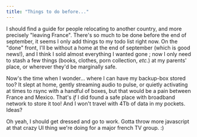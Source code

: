 ```yaml
---
title: "Things to do before..."
---
```


I should find a guide for people relocating to another country, and more
precisely "leaving France". There's so much to be done before the end of
september, it seems I only add things to my todo list right now. On the "done"
front, I'll be without a home at the end of september (which is good news!),
and I think I sold almost everything I wanted gone ; now I only need to stash
a few things (books, clothes, porn collection, _etc._) at my parents' place,
or wherever they'd be marginally safe.

Now's the time when I wonder... where I can have my backup-box stored too? It
slept at home, gently streaming audio to pulse, or quietly activating at times
to rsync with a handful of boxes, but that would be a pain between France and
Mexico. That's _if_ I did found a safe place with broadband network to store
it too! And I won't travel with 4Tb of data in my pockets. Ideas?

Oh yeah, I should get dressed and go to work. Gotta throw more javascript at
that crazy UI thing we're doing for a major french TV group. :)

